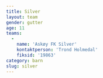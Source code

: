 ```yaml
---
title: Silver
layout: team
gender: gutter
age: 11
teams:
  -
    name: 'Askøy FK Silver'
    kontaktperson: 'Trond Holmedal'
    fiksid: '19863'
category: barn
slug: silver
---
```

